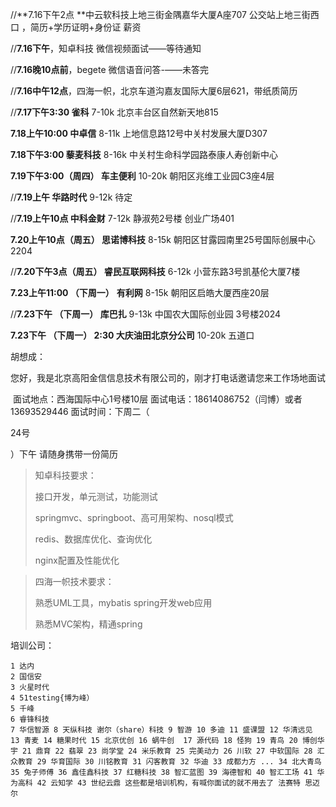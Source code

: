 //**7.16下午2点 **中云软科技上地三街金隅嘉华大厦A座707  公交站上地三街西口 ，简历+学历证明+身份证   薪资

//**7.16下午**，知卓科技  微信视频面试——等待通知

//**7.16晚10点前**，begete 微信语音问答-——未答完

//**7.16中午12点**，四海一帜，北京车道沟嘉友国际大厦6层621，带纸质简历

//**7.17下午3:30 雀科** 7-10k  北京丰台区自然新天地815

**7.18上午10:00 中卓信**  8-11k  上地信息路12号中关村发展大厦D307

**7.18下午3:00   藜麦科技**  8-16k 中关村生命科学园路泰康人寿创新中心

**7.19下午3:00（周四） 车主便利**  10-20k  朝阳区兆维工业园C3座4层

//**7.19上午  华路时代**  9-12k  待定

//**7.19上午10点 中科金财**  7-12k   静淑苑2号楼 创业广场401

**7.20上午10点（周五） 思诺博科技**  8-15k  朝阳区甘露园南里25号国际创展中心2204

//**7.20下午3点（周五） 睿民互联网科技**  6-12k  小营东路3号凯基伦大厦7楼

**7.23上午11:00 （下周一）** **有利网**  8-15k 朝阳区启皓大厦西座20层

//**7.23下午  （下周一） 库巴扎**  9-13k 中国农大国际创业园 3号楼2024

**7.23下午  （下周一） 2:30 大庆油田北京分公司**  10-20k 五道口

胡想成：

​        您好，我是北京高阳金信信息技术有限公司的，刚才打电话邀请您来工作场地面试

​    面试地点：西海国际中心1号楼10层
    面试电话：18614086752（闫博）或者13693529446
    面试时间：下周二（

24号

）下午
	请随身携带一份简历

> 知卓科技要求：
>
> 接口开发，单元测试，功能测试
>
> springmvc、springboot、高可用架构、nosql模式
>
> redis、数据库优化、查询优化
>
> nginx配置及性能优化
>



> 四海一帜技术要求：
>
> 熟悉UML工具，mybatis spring开发web应用
>
> 熟悉MVC架构，精通spring





培训公司：

```
1 达内 
2 国信安 
3 火星时代
4 51testing{博为峰） 
5 千峰 
6 睿锋科技 
7 华信智源 8 天纵科技 谢尔（share）科技 9 智游 10 多迪 11 盛课盟 12 华清远见 13 青麦 14 糖果时代 15 北京优创 16 蜗牛创  17 源代码 18 怪狗 19 青鸟 20 博创华宇 21 鼎育 22 翡翠 23 尚学堂 24 米乐教育 25 完美动力 26 川软 27 中软国际 28 汇众教育 29 华育国际 30 川铭教育 31 闪客教育 32 华迪 33 成都力方 ... 34 北大青鸟 35 兔子师傅 36 鑫佳鑫科技 37 红糖科技 38 智汇蓝图 39 海德智和 40 智汇工场 41 华为高科 42 云知学 43 世纪云鼎 这些都是培训机构，有喊你面试的就不用去了 法赛特 思迈尔  
```

